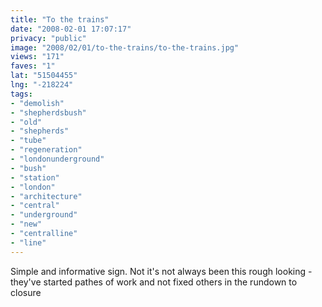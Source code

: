```yaml
---
title: "To the trains"
date: "2008-02-01 17:07:17"
privacy: "public"
image: "2008/02/01/to-the-trains/to-the-trains.jpg"
views: "171"
faves: "1"
lat: "51504455"
lng: "-218224"
tags:
- "demolish"
- "shepherdsbush"
- "old"
- "shepherds"
- "tube"
- "regeneration"
- "londonunderground"
- "bush"
- "station"
- "london"
- "architecture"
- "central"
- "underground"
- "new"
- "centralline"
- "line"
---
```

Simple and informative sign. Not it's not always been this rough looking - they've started pathes of work and not fixed others in the rundown to closure
